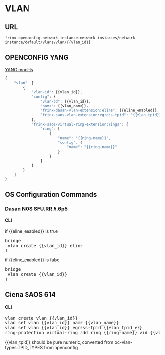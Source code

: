 # VLAN

## URL
```
frinx-openconfig-network-instance:network-instances/network-instance/default/vlans/vlan/{{vlan_id}}
```

## OPENCONFIG YANG
[YANG models](https://github.com/FRINXio/openconfig/tree/master/network-instance/src/main/yang)

```javascript
{
    "vlan": [
        {
            "vlan-id": {{vlan_id}},
            "config": {
                "vlan-id": {{vlan_id}},
                "name": {{vlan_name}},
                "frinx-dasan-vlan-extension:eline": {{eline_enabled}},
                "frinx-saos-vlan-extension:egress-tpid": "{{vlan_tpid}}"
            },
            "frinx-saos-virtual-ring-extension:rings": {
                "ring": [
                    {
                        "name": "{{ring-name}}",
                        "config": {
                            "name": "{{ring-name}}"
                        }
                    }
                ]
            }
        }
    ]
}
```

## OS Configuration Commands
### Dasan NOS SFU.RR.5.6p5
#### CLI
if {{eline_enabled}} is true
<pre>
bridge
 vlan create {{vlan_id}} eline
!
</pre>

if {{eline_enabled}} is false
<pre>
bridge
 vlan create {{vlan_id}}
!
</pre>

## Ciena SAOS 614
#### CLI
<pre>vlan create vlan {{vlan_id}}
vlan set vlan {{vlan_id}} name {{vlan_name}}
vlan set vlan {{vlan_id}} egress-tpid {{vlan_tpid_e}}
ring-protection virtual-ring add ring {{ring-name}} vid {{vlan-id}}</pre>

{{vlan_tpid}} should be pure numeric, converted from oc-vlan-types:TPID_TYPES from openconfig
